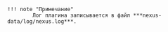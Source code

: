     !!! note "Примечание"
            Лог плагина записывается в файл ***nexus-data/log/nexus.log***.